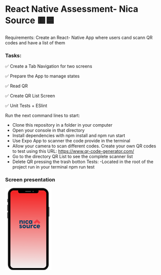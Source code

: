 <h1> React Native Assessment- Nica Source 🟥🟦 </h1>

Requirements: Create an React- Native App where users cand scann QR codes and have a list of them

<h3>Tasks:</h3>
<p>✅ Create a Tab Navigation for two screens</p>
<p>✅ Prepare the App to manage states</p>
<p>✅ Read QR </p>
<p>✅ Create QR List Screen</p>
<p>✅ Unit Tests + ESlint</p>

Run the next command lines to start:
- Clone this repository in a folder in your computer
- Open your console in that directory
- Install dependencies with npm install and npm run start
- Use Expo App to scanner the code provide in the terminal
- Allow your camera to scan different codes. Create your own QR codes to test using this URL: https://www.qr-code-generator.com/
- Go to the directory QR List to see the complete scanner list
- Delete QR pressing the trash botton 
Tests:
-Located in the root of the project run in your terminal npm run test

<h3>Screen presentation</h3>
<img width="150" src='screenshot/start.png'/>







